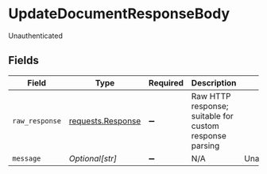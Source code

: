 # UpdateDocumentResponseBody

Unauthenticated


## Fields

| Field                                                                                 | Type                                                                                  | Required                                                                              | Description                                                                           | Example                                                                               |
| ------------------------------------------------------------------------------------- | ------------------------------------------------------------------------------------- | ------------------------------------------------------------------------------------- | ------------------------------------------------------------------------------------- | ------------------------------------------------------------------------------------- |
| `raw_response`                                                                        | [requests.Response](https://requests.readthedocs.io/en/latest/api/#requests.Response) | :heavy_minus_sign:                                                                    | Raw HTTP response; suitable for custom response parsing                               |                                                                                       |
| `message`                                                                             | *Optional[str]*                                                                       | :heavy_minus_sign:                                                                    | N/A                                                                                   | Unauthenticated.                                                                      |